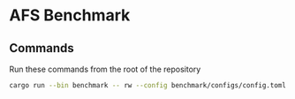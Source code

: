 # AFS Benchmark

## Commands

Run these commands from the root of the repository

```bash
cargo run --bin benchmark -- rw --config benchmark/configs/config.toml --output-file benchmark/output/output.csv
```

